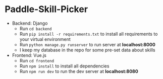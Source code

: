 # Paddle-Skill-Picker

* Backend: Django
   * Run ```cd backend```
   * Run ```pip install -r requirements.txt``` to install all requirements to your virtual environment
   * Run ```python manage.py runserver``` to run server at **localhost:8000**
   * I keep my database in the repo for some pre-set data about skills
* Frontend: Vue.js
   * Run ```cd frontend```
   * Run ```npm install``` to install all dependencies
   * Run ```npm run dev``` to run the dev server at **localhost:8080**
